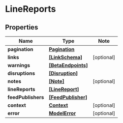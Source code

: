 
# LineReports

## Properties

Name | Type | Note
---- | ---- | ----
**pagination** | [**Pagination**](Pagination.md) | 
**links** | [**[LinkSchema]**](LinkSchema.md) | [optional] 
**warnings** | [**[BetaEndpoints]**](BetaEndpoints.md) | 
**disruptions** | [**[Disruption]**](Disruption.md) | 
**notes** | [**[Note]**](Note.md) | [optional] 
**lineReports** | [**[LineReport]**](LineReport.md) | 
**feedPublishers** | [**[FeedPublisher]**](FeedPublisher.md) | 
**context** | [**Context**](Context.md) | [optional] 
**error** | [**ModelError**](ModelError.md) | [optional] 

